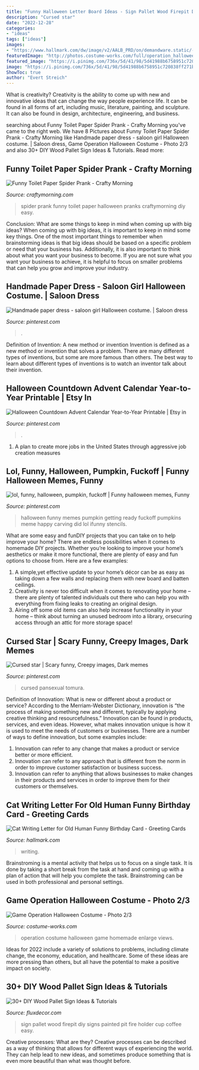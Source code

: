 ```yaml
---
title: "Funny Halloween Letter Board Ideas - Sign Pallet Wood Firepit Diy Signs Painted Pit Fire Holder Cup Coffee Easy"
description: "Cursed star"
date: "2022-12-28"
categories:
- "ideas"
tags: ["ideas"]
images:
- "https://www.hallmark.com/dw/image/v2/AALB_PRD/on/demandware.static/-/Sites-hallmark-master/default/dwc1079090/images/finished-goods/Cat-Writing-Letter-Funny-Birthday-Card_369ZZB2771_04.jpg?sw=1200&amp;sh=1200&amp;sm=fit"
featuredImage: "http://photos.costume-works.com/full/operation_halloween.jpg"
featured_image: "https://i.pinimg.com/736x/5d/41/98/5d41988b6758951c720838ff271bf209--girl-halloween-costumes-halloween-.jpg"
image: "https://i.pinimg.com/736x/5d/41/98/5d41988b6758951c720838ff271bf209--girl-halloween-costumes-halloween-.jpg"
ShowToc: true
author: "Evert Streich"
---
```



What is creativity?
Creativity is the ability to come up with new and innovative ideas that can change the way people experience life. It can be found in all forms of art, including music, literature, painting, and sculpture. It can also be found in design, architecture, engineering, and business.

	

		
searching about Funny Toilet Paper Spider Prank - Crafty Morning you've came to the right web. We have 8 Pictures about Funny Toilet Paper Spider Prank - Crafty Morning like Handmade paper dress - saloon girl Halloween costume. | Saloon dress, Game Operation Halloween Costume - Photo 2/3 and also 30+ DIY Wood Pallet Sign Ideas &amp; Tutorials. Read more:
		
    
## Funny Toilet Paper Spider Prank - Crafty Morning

<img loading=lazy src="https://www.craftymorning.com/wp-content/uploads/2018/08/funny-spider-prank-halloween.png" onerror="this.onerror=null;this.src='https://tse2.mm.bing.net/th?id=OIP.CORR3CgNboWtuZID7T2cWgHaKg&amp;pid=15.1';" alt="Funny Toilet Paper Spider Prank - Crafty Morning">

_Source: craftymorning.com_

>spider prank funny toilet paper halloween pranks craftymorning diy easy. 

	

Conclusion: What are some things to keep in mind when coming up with big ideas?
When coming up with big ideas, it is important to keep in mind some key things. One of the most important things to remember when brainstorming ideas is that big ideas should be based on a specific problem or need that your business has. Additionally, it is also important to think about what you want your business to become. If you are not sure what you want your business to achieve, it is helpful to focus on smaller problems that can help you grow and improve your industry.

    
## Handmade Paper Dress - Saloon Girl Halloween Costume. | Saloon Dress

<img loading=lazy src="https://i.pinimg.com/736x/5d/41/98/5d41988b6758951c720838ff271bf209--girl-halloween-costumes-halloween-.jpg" onerror="this.onerror=null;this.src='https://tse2.mm.bing.net/th?id=OIP.yZCHH3JaKKChZTzlv7saPQHaLk&amp;pid=15.1';" alt="Handmade paper dress - saloon girl Halloween costume. | Saloon dress">

_Source: pinterest.com_

>. 

	

Definition of Invention: A new method or invention
Invention is defined as a new method or invention that solves a problem. There are many different types of inventions, but some are more famous than others. The best way to learn about different types of inventions is to watch an inventor talk about their invention.

    
## Halloween Countdown Advent Calendar Year-to-Year Printable | Etsy In

<img loading=lazy src="https://i.pinimg.com/736x/06/57/43/0657439ef98485c8362eb60378efd561.jpg" onerror="this.onerror=null;this.src='https://tse4.mm.bing.net/th?id=OIP.0X_B36x_Ep4M7DHb6-758AHaMM&amp;pid=15.1';" alt="Halloween Countdown Advent Calendar Year-to-Year Printable | Etsy in">

_Source: pinterest.com_

>. 

	

1. A plan to create more jobs in the United States through aggressive job creation measures 

    
## Lol, Funny, Halloween, Pumpkin, Fuckoff | Funny Halloween Memes, Funny

<img loading=lazy src="https://i.pinimg.com/736x/42/af/09/42af092bd02d827d06be301b7d55c70d--funny-halloween-halloween-stuff.jpg" onerror="this.onerror=null;this.src='https://tse3.mm.bing.net/th?id=OIP.480PKShQMHDQhHv1o2QvJAHaHt&amp;pid=15.1';" alt="lol, funny, halloween, pumpkin, fuckoff | Funny halloween memes, Funny">

_Source: pinterest.com_

>halloween funny memes pumpkin getting ready fuckoff pumpkins meme happy carving did lol ifunny stencils. 

	

What are some easy and funDIY projects that you can take on to help improve your home?
There are endless possibilities when it comes to homemade DIY projects. Whether you’re looking to improve your home’s aesthetics or make it more functional, there are plenty of easy and fun options to choose from. Here are a few examples: 
1. A simple,yet effective update to your home’s décor can be as easy as taking down a few walls and replacing them with new board and batten ceilings. 
2. Creativity is never too difficult when it comes to renovating your home – there are plenty of talented individuals out there who can help you with everything from fixing leaks to creating an original design. 
3. Airing off some old items can also help increase functionality in your home – think about turning an unused bedroom into a library, orsecuring access through an attic for more storage space!

    
## Cursed Star | Scary Funny, Creepy Images, Dark Memes

<img loading=lazy src="https://i.pinimg.com/736x/e0/18/57/e018572e2becdd1812a8c904d098416c.jpg" onerror="this.onerror=null;this.src='https://tse4.mm.bing.net/th?id=OIP.Ymki2GHBhO9XHqvmrKbH9QHaHa&amp;pid=15.1';" alt="Cursed star | Scary funny, Creepy images, Dark memes">

_Source: pinterest.com_

>cursed pansexual tomura. 

	

Definition of Innovation: What is new or different about a product or service?
According to the Merriam-Webster Dictionary, innovation is “the process of making something new and different, typically by applying creative thinking and resourcefulness.” Innovation can be found in products, services, and even ideas. However, what makes innovation unique is how it is used to meet the needs of customers or businesses. There are a number of ways to define innovation, but some examples include: 
1. Innovation can refer to any change that makes a product or service better or more efficient.
2. Innovation can refer to any approach that is different from the norm in order to improve customer satisfaction or business success.
3. Innovation can refer to anything that allows businesses to make changes in their products and services in order to improve them for their customers or themselves.

    
## Cat Writing Letter For Old Human Funny Birthday Card - Greeting Cards

<img loading=lazy src="https://www.hallmark.com/dw/image/v2/AALB_PRD/on/demandware.static/-/Sites-hallmark-master/default/dwc1079090/images/finished-goods/Cat-Writing-Letter-Funny-Birthday-Card_369ZZB2771_04.jpg?sw=1200&amp;sh=1200&amp;sm=fit" onerror="this.onerror=null;this.src='https://tse3.mm.bing.net/th?id=OIP.ngCiB8Jd4BAHRJ_nwod61wHaHa&amp;pid=15.1';" alt="Cat Writing Letter for Old Human Funny Birthday Card - Greeting Cards">

_Source: hallmark.com_

>writing. 

	

Brainstroming is a mental activity that helps us to focus on a single task. It is done by taking a short break from the task at hand and coming up with a plan of action that will help you complete the task. Brainstroming can be used in both professional and personal settings.

    
## Game Operation Halloween Costume - Photo 2/3

<img loading=lazy src="http://photos.costume-works.com/full/operation_halloween.jpg" onerror="this.onerror=null;this.src='https://tse1.mm.bing.net/th?id=OIP.WmjBS-W5xSXzV5_EqO-SsgHaLH&amp;pid=15.1';" alt="Game Operation Halloween Costume - Photo 2/3">

_Source: costume-works.com_

>operation costume halloween game homemade enlarge views. 

	

Ideas for 2022 include a variety of solutions to problems, including climate change, the economy, education, and healthcare. Some of these ideas are more pressing than others, but all have the potential to make a positive impact on society.

    
## 30+ DIY Wood Pallet Sign Ideas &amp; Tutorials

<img loading=lazy src="http://fluxdecor.com/wp-content/uploads/2016/11/wood-pallet-signs/20-wood-pallet-signs.jpg" onerror="this.onerror=null;this.src='https://tse2.mm.bing.net/th?id=OIP.uHiKMApXS-uGElYl9BVGJQHaUX&amp;pid=15.1';" alt="30+ DIY Wood Pallet Sign Ideas &amp; Tutorials">

_Source: fluxdecor.com_

>sign pallet wood firepit diy signs painted pit fire holder cup coffee easy. 

	

Creative processes: What are they?
Creative processes can be described as a way of thinking that allows for different ways of experiencing the world. They can help lead to new ideas, and sometimes produce something that is even more beautiful than what was thought before.

